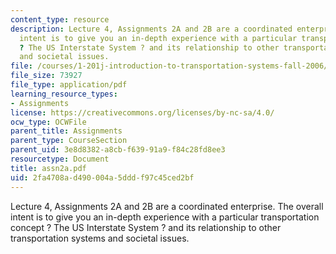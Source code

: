 ```yaml
---
content_type: resource
description: Lecture 4, Assignments 2A and 2B are a coordinated enterprise. The overall
  intent is to give you an in-depth experience with a particular transportation concept
  ? The US Interstate System ? and its relationship to other transportation systems
  and societal issues.
file: /courses/1-201j-introduction-to-transportation-systems-fall-2006/2fa4708ad490004a5dddf97c45ced2bf_assn2a.pdf
file_size: 73927
file_type: application/pdf
learning_resource_types:
- Assignments
license: https://creativecommons.org/licenses/by-nc-sa/4.0/
ocw_type: OCWFile
parent_title: Assignments
parent_type: CourseSection
parent_uid: 3e8d8382-a8cb-f639-91a9-f84c28fd8ee3
resourcetype: Document
title: assn2a.pdf
uid: 2fa4708a-d490-004a-5ddd-f97c45ced2bf
---
```

Lecture 4, Assignments 2A and 2B are a coordinated enterprise. The overall intent is to give you an in-depth experience with a particular transportation concept ? The US Interstate System ? and its relationship to other transportation systems and societal issues.